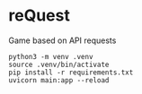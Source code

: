 # reQuest
Game based on API requests

```
python3 -m venv .venv
source .venv/bin/activate
pip install -r requirements.txt
uvicorn main:app --reload
```
